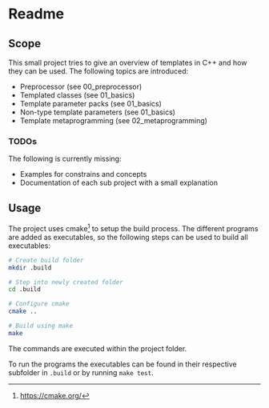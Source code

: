 # Readme

## Scope

This small project tries to give an overview of templates in C++ and how they
can be used. The following topics are introduced:

- Preprocessor (see 00_preprocessor)
- Templated classes (see 01_basics)
- Template parameter packs (see 01_basics)
- Non-type template parameters (see 01_basics)
- Template metaprogramming (see 02_metaprogramming)

### TODOs

The following is currently missing:

- Examples for constrains and concepts
- Documentation of each sub project with a small explanation

## Usage

The project uses cmake[^1] to setup the build process. The different programs are
added as executables, so the following steps can be used to build all
executables:

```bash
# Create build folder
mkdir .build

# Step into newly created folder
cd .build

# Configure cmake
cmake ..

# Build using make
make
```

The commands are executed within the project folder.

To run the programs the executables can be found in their respective subfolder
in `.build` or by running `make test`.

[^1]: https://cmake.org/